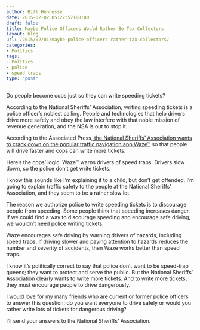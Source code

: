 ```yaml
---
author: Bill Hennessy
date: 2015-02-02 05:22:57+00:00
draft: false
title: Maybe Police Officers Would Rather Be Tax Collectors
layout: blog
url: /2015/02/01/maybe-police-officers-rather-tax-collectors/
categories:
- Politics
tags:
- Politics
- police
- speed traps
type: "post"
---
```


Do people become cops just so they can write speeding tickets?

According to the National Sheriffs’ Association, writing speeding tickets is a police officer’s noblest calling. People and technologies that help drivers drive more safely and obey the law interfere with that noble mission of revenue generation, and the NSA is out to stop it.

According to the Associated Press,[ the National Sheriffs’ Association wants to crack down on the popular traffic navigation app Waze™](https://www.yahoo.com/tech/s/us-sheriffs-expand-concerns-waze-mobile-traffic-app-083418026--politics.html) so that people will drive faster and cops can write more tickets.

Here’s the cops’ logic. Waze™ warns drivers of speed traps. Drivers slow down, so the police don’t get write tickets.

I know this sounds like I’m explaining it to a child, but don’t get offended. I’m going to explain traffic safety to the people at the National Sheriffs’ Association, and they seem to be a rather slow lot.

The reason we authorize police to write speeding tickets is to discourage people from speeding. Some people think that speeding increases danger. If we could find a way to discourage speeding and encourage safe driving, we wouldn’t need police writing tickets.

Waze encourages safe driving by warning drivers of hazards, including speed traps. If driving slower and paying attention to hazards reduces the number and severity of accidents, then Waze works better than speed traps.

I know it’s politically correct to say that police don’t want to be speed-trap queens; they want to protect and serve the public. But the National Sheriffs’ Association clearly wants to write more tickets. And to write more tickets, they must encourage people to drive dangerously.

I would love for my many friends who are current or former police officers to answer this question: do you want everyone to drive safely or would you rather write lots of tickets for dangerous driving?

I’ll send your answers to the National Sheriffs’ Association.
